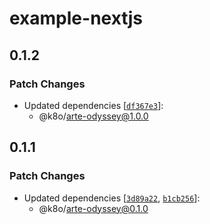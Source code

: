 # example-nextjs

## 0.1.2

### Patch Changes

- Updated dependencies [[`df367e3`](https://github.com/k35o/ArteOdyssey/commit/df367e3040785ee177191a7769b8aea5d5197dc9)]:
  - @k8o/arte-odyssey@1.0.0

## 0.1.1

### Patch Changes

- Updated dependencies [[`3d89a22`](https://github.com/k35o/ArteOdyssey/commit/3d89a2255d5647080f2e15a8631576db163a2185), [`b1cb256`](https://github.com/k35o/ArteOdyssey/commit/b1cb256d6f034e7a7e4694c2b8b1b21baf1abcd2)]:
  - @k8o/arte-odyssey@0.1.0
